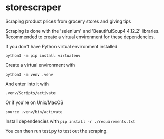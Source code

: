 # storescraper
Scraping product prices from grocery stores and giving tips

Scraping is done with the 'selenium' and 'BeautifulSoup4 4.12.2' libraries.
Recommended to create a virtual environment for these dependencies.

If you don't have Python virtual environment installed

```python3 -m pip install virtualenv```

Create a virtual environment with

```python3 -m venv .venv```

And enter into it with

```.venv/Scripts/activate```

Or if you're on Unix/MacOS

```source .venv/bin/activate```

Install dependencies with 
```pip install -r ./requirements.txt```

You can then run test.py to test out the scraping.
